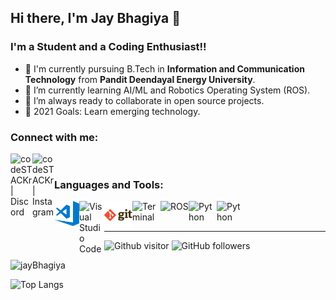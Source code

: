 ## Hi there, I'm Jay Bhagiya 👋

### I'm a Student and a Coding Enthusiast!!

- 🔭 I'm currently pursuing B.Tech in **Information and Communication Technology** from **Pandit Deendayal Energy University**.
- 🌱 I’m currently learning AI/ML and Robotics Operating System (ROS).
- 👯 I’m always ready to collaborate in open source projects.
- 🥅 2021 Goals: Learn emerging technology.


### Connect with me:
[<img align="left" alt="codeSTACKr | Discord" width="35px" src="https://cdn.jsdelivr.net/npm/simple-icons@v3/icons/discord.svg" />][discord]
[<img align="left" alt="codeSTACKr | Instagram" width="35px" src="https://cdn.jsdelivr.net/npm/simple-icons@v3/icons/instagram.svg" />][instagram]

<br />


### Languages and Tools:

[<img align="left" alt="Visual Studio Code" width="40px" src="https://raw.githubusercontent.com/github/explore/80688e429a7d4ef2fca1e82350fe8e3517d3494d/topics/visual-studio-code/visual-studio-code.png" />][vs-code]
[<img align="left" alt="Visual Studio Code" width="40px" src="https://cdn.jsdelivr.net/npm/simple-icons@3.13.0/icons/sublimetext.svg" />][sublime]
[<img align="left" alt="Git" width="45px" src="https://raw.githubusercontent.com/github/explore/80688e429a7d4ef2fca1e82350fe8e3517d3494d/topics/git/git.png" />][Github]
[<img align="left" alt="Terminal" width="45px" src="https://cdn.jsdelivr.net/npm/simple-icons@3.13.0/icons/gnubash.svg" />][bash]
[<img align="left" alt="ROS" width="45px" src="https://www.worksonarm.com/wp-content/uploads/2017/09/ROS-Logo-.png" />][ROS]
[<img align="left" alt="Python" width="45px" src="https://cdn.jsdelivr.net/npm/simple-icons@3.13.0/icons/arduino.svg" />][arduino]
[<img align="left" alt="Python" width="40px" src="https://upload.wikimedia.org/wikipedia/commons/c/c3/Python-logo-notext.svg" />][python]


<br />
<br />

***

[instagram]: https://instagram.com/jay.bhagiya
[discord]: https://discord.gg/jay.bhagiya#9593
[Github]: https://github.com/
[ROS]: https://www.ros.org/install/
[python]: https://www.python.org/
[vs-code]: https://code.visualstudio.com/
[sublime]: https://www.sublimetext.com/
[arduino]: https://www.arduino.cc/
[bash]: https://en.wikipedia.org/wiki/Bash_(Unix_shell)

![Github visitor](https://visitor-badge.laobi.icu/badge?page_id=jayBhgaiya.jayBhgaiya)   ![GitHub followers](https://img.shields.io/github/followers/jayBhagiya?label=Follow&style=social)

<img src="https://github-readme-stats-five-lyart.vercel.app/api?username=jayBhagiya&show_icons=true" alt="jayBhagiya" />

![Top Langs](https://github-readme-stats.vercel.app/api/top-langs/?username=jayBhagiya&langs_count=8)

<!--
**jayBhagiya/jayBhagiya** is a ✨ _special_ ✨ repository because its `README.md` (this file) appears on your GitHub profile.
-->
